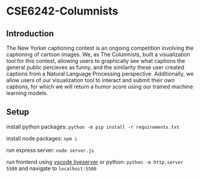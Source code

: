 # CSE6242-Columnists

## Introduction
The New Yorker captioning contest is an ongoing competition involving the captioning of cartoon images. We, as The Columnists, built a visualization tool for this contest, allowing users to graphically see what captions the general public percieves as funny, and the similarity these user created captions from a Natural Language Processing perspective. Additionally, we allow users of our visualization tool to interact and submit their own captions, for which we will return a humor score using our trained machine learning models.
## Setup

install python packages: `python -m pip install -r requirements.txt`

install node packages: `npm i`

run express server: `node server.js`

run frontend using [vscode liveserver](https://marketplace.visualstudio.com/items?itemName=ritwickdey.LiveServer) or python: `python -m http.server 5500` and navigate to `localhost:5500`